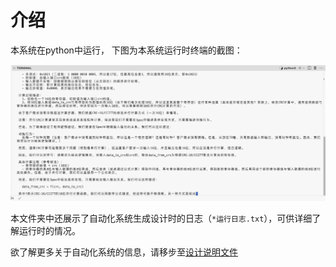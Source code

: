 # 介绍

本系统在python中运行，
下图为本系统运行时终端的截图：

![运行截图](运行截图.png)

本文件夹中还展示了自动化系统生成设计时的日志（`*运行日志.txt`），可供详细了解运行时的情况。

欲了解更多关于自动化系统的信息，请移步至[设计说明文件](../9-验证自动化流程设计说明/main.pdf)